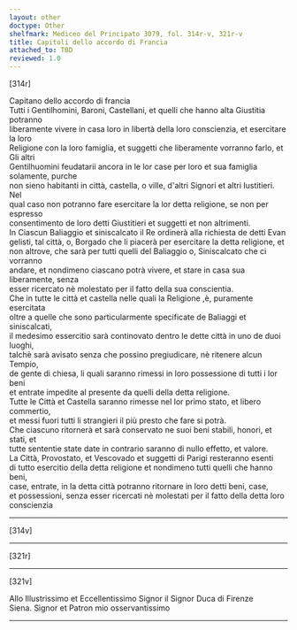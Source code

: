 ```yaml
---
layout: other
doctype: Other
shelfmark: Mediceo del Principato 3079, fol. 314r-v, 321r-v
title: Capitoli dello accordo di Francia
attached_to: TBD
reviewed: 1.0
---
```


[314r]  
  
  
Capitano dello accordo di francia  
Tutti i Gentilhomini, Baroni, Castellani, et quelli che hanno alta Giustitia potranno  
liberamente vivere in casa loro in libertà della loro conscienzia, et esercitare la loro  
Religione con la loro famiglia, et suggetti che liberamente vorranno farlo, et Gli altri  
Gentilhuomini feudatarii ancora in le lor case per loro et sua famiglia solamente, purche  
non sieno habitanti in città, castella, o ville, d'altri Signori et altri Iustitieri. Nel  
qual caso non potranno fare esercitare la lor detta religione, se non per espresso  
consentimento de loro detti Giustitieri et suggetti et non altrimenti.  
In Ciascun Baliaggio et siniscalcato il Re ordinerà alla richiesta de detti Evan  
gelisti, tal città, o, Borgado che li piacerà per esercitare la detta religione, et  
non altrove, che sarà per tutti quelli del Baliaggio o, Siniscalcato che ci vorranno  
andare, et nondimeno ciascano potrà vivere, et stare in casa sua liberamente, senza  
esser ricercato nè molestato per il fatto della sua conscientia.  
Che in tutte le città et castella nelle quali la Religione ,è, puramente esercitata  
oltre a quelle che sono particularmente specificate de Baliaggi et siniscalcati,  
il medesimo essercitio sarà continovato dentro le dette città in uno de duoi luoghi,  
talchè sarà avisato senza che possino pregiudicare, nè ritenere alcun Tempio,  
de gente di chiesa, li quali saranno rimessi in loro possessione di tutti i lor beni  
et entrate impedite al presente da quelli della detta religione.  
Tutte le Città et Castella saranno rimesse nel lor primo stato, et libero commertio,  
et messi fuori tutti li strangieri il più presto che fare si potrà.  
Che ciascuno ritornerà et sarà conservato ne suoi beni stabili, honori, et stati, et  
tutte sententie state date in contrario saranno di nullo effetto, et valore.  
La Città, Provostato, et Vescovado et suggetti di Parigi resteranno esenti  
di tutto esercitio della detta religione et nondimeno tutti quelli che hanno beni,  
case, entrate, in la detta città potranno ritornare in loro detti beni, case,  
et possessioni, senza esser ricercati nè molestati per il fatto della detta loro  
conscienzia  
  
---  

[314v]  
  
  
  
---  

[321r]  
  
  
  
---  

[321v]  
  
  
Allo Illustrissimo et Eccellentissimo Signor il Signor Duca di Firenze  
Siena. Signor et Patron mio osservantissimo  
  
---  

